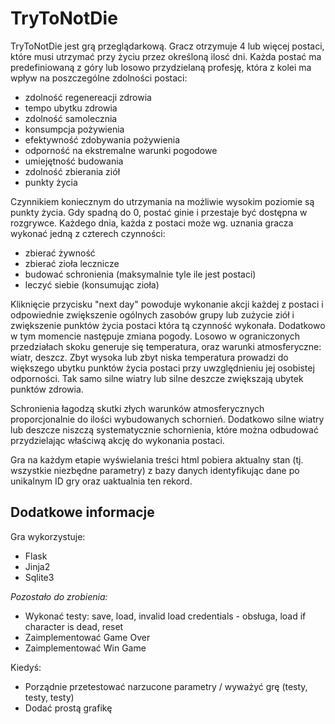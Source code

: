 TryToNotDie
===========

TryToNotDie jest grą przeglądarkową. Gracz otrzymuje 4 lub więcej postaci, które musi utrzymać przy życiu przez
określoną ilosć dni.
Każda postać ma predefiniowaną z góry lub losowo przydzielaną profesję, która z kolei ma wpływ na poszczególne zdolności postaci:
* zdolność regenereacji zdrowia
* tempo ubytku zdrowia
* zdolność samolecznia
* konsumpcja pożywienia
* efektywność zdobywania pożywienia
* odporność na ekstremalne warunki pogodowe
* umiejętność budowania
* zdolność zbierania ziół
* punkty życia

Czynnikiem koniecznym do utrzymania na możliwie wysokim poziomie są punkty życia. Gdy spadną do 0, postać ginie i 
przestaje być dostępna w rozgrywce. Każdego dnia, każda z postaci może wg. uznania gracza wykonać jedną z czterech 
czynności:
* zbierać żywność
* zbierać zioła lecznicze
* budować schronienia (maksymalnie tyle ile jest postaci)
* leczyć siebie (konsumując zioła)

Kliknięcie przycisku "next day" powoduje wykonanie akcji każdej z postaci i odpowiednie zwiększenie ogólnych zasobów 
grupy lub zużycie ziół i zwiększenie punktów życia postaci która tą czynność wykonała.
Dodatkowo w tym momencie następuje zmiana pogody. Losowo w ograniczonych przedziałach skoku generuje się temperatura, 
oraz warunki atmosferyczne: wiatr, deszcz. Zbyt wysoka lub zbyt niska temperatura prowadzi do większego ubytku punktów 
życia postaci przy uwzględnieniu jej osobistej odporności. Tak samo silne wiatry lub silne deszcze zwiększają ubytek 
punktów zdrowia.

Schronienia łagodzą skutki złych warunków atmosferycznych proporcjonalnie do ilości wybudowanych schornień. Dodatkowo 
silne wiatry lub deszcze niszczą systematycznie schornienia, które można odbudować przydzielając właściwą akcję do 
wykonania postaci.

Gra na każdym etapie wyświelania treści html pobiera aktualny stan (tj. wszystkie niezbędne parametry) z bazy danych
identyfikując dane po unikalnym ID gry oraz uaktualnia ten rekord.

Dodatkowe informacje
--------------------
Gra wykorzystuje:
* Flask
* Jinja2
* Sqlite3


_Pozostało do zrobienia:_
* Wykonać testy: save, load, invalid load credentials - obsługa, load if character is dead, reset
* Zaimplementować Game Over
* Zaimplementować Win Game

Kiedyś:
* Porządnie przetestować narzucone parametry / wyważyć grę (testy, testy, testy)
* Dodać prostą grafikę



